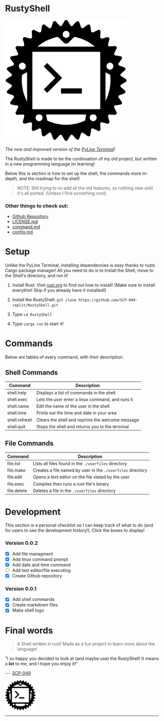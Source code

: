 # RustyShell

<img src="./images/shell.png" alt="shell.png"/>

*The new and improved version of the [PyLine Terminal](https://replit.com/@SCP-049/PyLine-Terminal?v=1)!*

The RustyShell is made to be the continuation of my old project, but written in a new programming language im learning!

Below this is section is how to set up the shell, the commands more in-depth, and the roadmap for the shell!

> NOTE: Still trying to re-add all the old features, so nothing new until it's all ported. (Unless I find something cool)

### Other things to check out:
- [Github Repository](https://github.com/SCP-049-replit/RustyShell)
- [LICENSE.md](LICENSE.md)
- [command.md](./more-md/command.md)
- [config.md](./more-md/config.md)

# Setup

Unlike the PyLine Terminal, installing dependencies is easy thanks to rusts Cargo package manager! All *you* need to do is to install the Shell, move to the Shell's directory, and run it!

1. Install Rust: Visit [rust.org](https://www.rust-lang.org/tools/install) to find out how to install! (Make sure to install everythin! Skip if you already have it installed!)

2. Install the RustyShell: `git clone https://github.com/SCP-049-replit/RustyShell.git`

3. Type `cd RustyShell`

4. Type `cargo run` to start it!

# Commands

Below are tables of every command, with their description.

## Shell Commands

| Command | Description |
| ----------- | ----------- |
| shell.help | Displays a list of commands in the shell|
| shell.exec | Lets the user enter a linux command, and runs it |
| shell.name | Edit the name of the user in the shell |
| shell.time | Prints out the time and date in your area
| shell.refresh | Clears the shell and reprints the welcome message |
| shell.quit | Stops the shell and returns you to the terminal |

## File Commands

| Command | Description |
| ----------- | ----------- |
| file.list | Lists all files found in the `./userfiles` directory |
| file.make | Creates a file named by user in the `./userfiles` directory |
| file.edit | Opens a text editor on the file stated by the user |
| file.exec | Compiles then runs a rust file's binary |
| file.delete | Deletes a file in the `./userfiles` directory |

# Development

This section is a personal checklist so I can keep track of what to do (and for users to see the development history!), Click the boxes to display!

### Version 0.0.2

- [x] Add file managment
- [x] Add linux command prompt
- [x] Add date and time command
- [ ] Add text editor/file executing
- [x] Create Github repository

### Version 0.0.1

- [x] Add shell commands
- [x] Create markdown files
- [x] Make shell logo

# Final words

> A Shell written in rust! Made as a fun project to learn more about the language!

"I so happy you decided to look at (and maybe use) the RustyShell! It means a **lot** to me, and I hope you enjoy it!"

--- [SCP-049](https://replit.com/@SCP-049)

<img src="./images/shell.png" alt="shell.png" width="100"/>

---